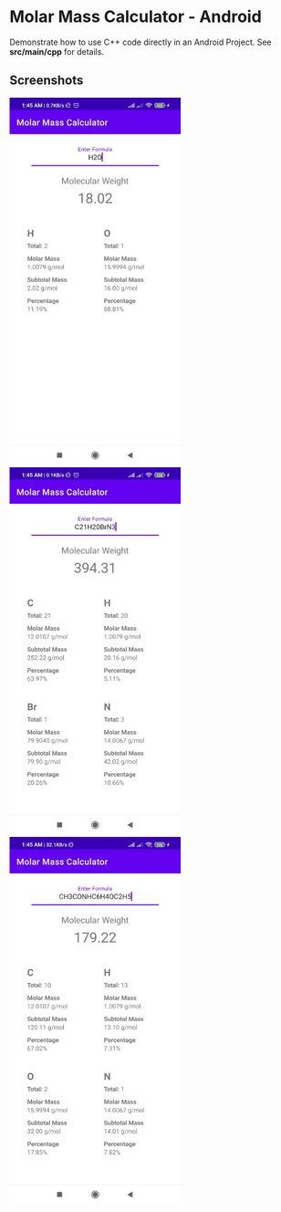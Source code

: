 # Molar Mass Calculator - Android

Demonstrate how to use C++ code directly in an Android Project. See __src/main/cpp__ for details.

## Screenshots
<img src="https://github.com/SNNafi/MolarMassCalculator-Android/blob/main/Pictures/Screenshot1.jpeg?raw=true" width="300" height="645">
<img src="https://github.com/SNNafi/MolarMassCalculator-Android/blob/main/Pictures/Screenshot2.jpeg?raw=true" width="300" height="645">
<img src="https://github.com/SNNafi/MolarMassCalculator-Android/blob/main/Pictures/Screenshot3.jpeg?raw=true" width="300" height="645">